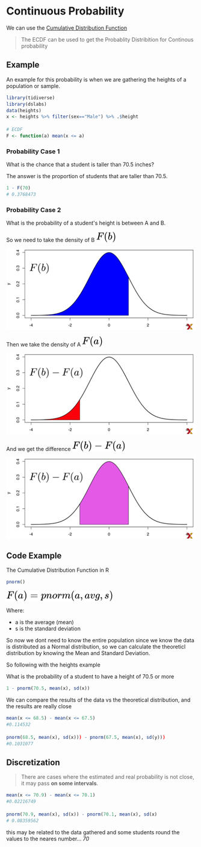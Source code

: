 # Continuous Probability

We can use the [Cumulative Distribution Function](../statistics/distributions/ecdf.md)

> The ECDF can be used to get the Probablity Distribition for Continous probability

## Example

An example for this probability is when we are gathering the heights of a population or sample.

```r
library(tidiverse)
library(dslabs)
data(heights)
x <- heights %>% filter(sex=="Male") %>% .$height

# ECDF
F <- function(a) mean(x <= a)

```

### Probability Case 1

What is the chance that a student is taller than 70.5 inches?

The answer is the proportion of students that are taller than 70.5.

```r
1 - F(70)
# 0.3768473
```

### Probability Case 2

What is the probability of a student's height is between A and B.

So we need to take the density of B <img style="transform: translateY(0.1em); background: white;" src="../../svg/OGbCmFsEhA.svg">

![ECDF](../images/Courses/edx_ecdf_1.png)

Then we take the density of A <img style="transform: translateY(0.1em); background: white;" src="../../svg/NCCz2TbsRI.svg">

![ECDF](../images/Courses/edx_ecdf_2.png)

And we get the difference <img style="transform: translateY(0.1em); background: white;" src="../../svg/OhysTOzhFQ.svg">

![ECDF](../images/Courses/edx_ecdf_3.png)

## Code Example

The Cumulative Distribution Function in R

```r
pnorm()
```

<img style="transform: translateY(0.1em); background: white;" src="../../svg/Qvv5SFxKpk.svg">

Where:

* a is the average (mean)
* s is the standard deviation

So now we dont need to know the entire population since we know the data is distributed as a Normal distribution, so we can calculate the theoreticl distribution by knowing the Mean and Standard Deviation.

So following with the heights example

What is the probability of a student to have a height of 70.5 or more

```r
1 - pnorm(70.5, mean(x), sd(x))
```

We can compare the results of the data vs the theoretical distribution, and the results are really close

```r
mean(x <= 68.5) - mean(x <= 67.5)
#0.114532

pnorm(68.5, mean(x), sd(x))) - pnorm(67.5, mean(x), sd(y)))
#0.1031077

```

## Discretization

> There are cases where the estimated and real probability is not close, it may pass **on some intervals**.


```r
mean(x <= 70.9) - mean(x <= 70.1)
#0.02216749

pnorm(70.9, mean(x), sd(x)) - pnorm(70.1, mean(x), sd(x)
# 0.08359562

```

this may be related to the data gathered and some students round the values to the neares number... *70*
